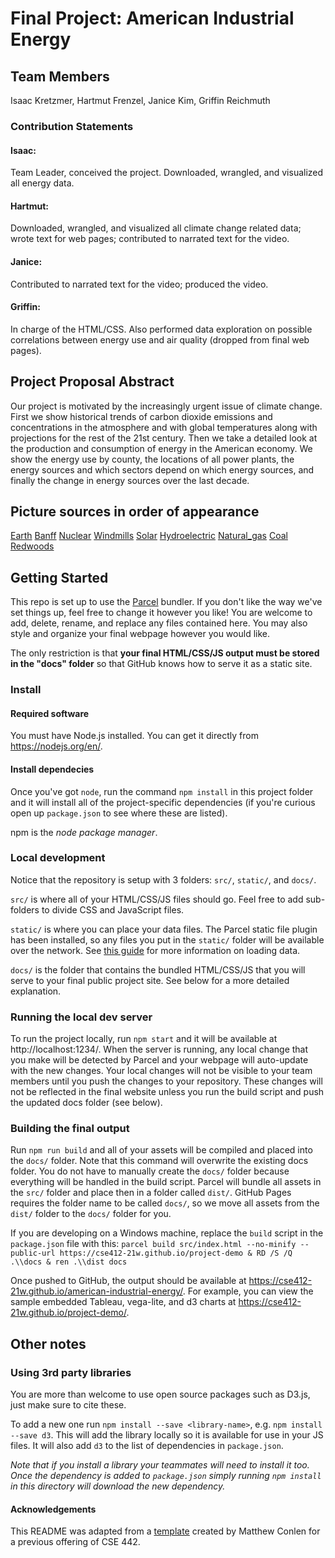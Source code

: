 # Final Project: American Industrial Energy
## Team Members
Isaac Kretzmer, Hartmut Frenzel, Janice Kim, Griffin Reichmuth
### Contribution Statements
#### Isaac: 
Team Leader, conceived the project. Downloaded, wrangled, and visualized all
energy data.

#### Hartmut: 
Downloaded, wrangled, and visualized all climate change
related data; wrote text for web pages; contributed to narrated text
for the video.

#### Janice: 
Contributed to narrated text for the video; produced
the video.

#### Griffin: 
In charge of the HTML/CSS. Also performed data exploration on
possible correlations between energy use and air quality (dropped from
final web pages).

## Project Proposal Abstract
Our project is motivated by the increasingly urgent issue of climate change.
First we show historical trends of carbon dioxide emissions and concentrations
in the atmosphere and with global temperatures along with projections for
the rest of the 21st century.
Then we take a detailed look at the production and consumption of energy
in the American economy. We show the energy use by county,
the locations of all power plants,
the energy sources and which sectors depend on which energy sources,
and finally the change in energy sources over the last decade. 

## Picture sources in order of appearance

[Earth](http://www.abudhabi2.com/uae-residents-to-observe-earth-hour-on-saturday/)
[Banff](https://i.huffpost.com/gen/4417962/images/o-BANFF-CANADA-facebook.jpg)
[Nuclear](https://e360.yale.edu/features/why-nuclear-power-must-be-part-of-the-energy-solution-environmentalists-climate)
[Windmills](https://upload.wikimedia.org/wikipedia/commons/e/e0/Wind_power_plants_in_Xinjiang%2C_China.jpg)
[Solar](http://www.businessworldghana.com/wp-content/uploads/2014/03/solar-panel.jpg)
[Hydroelectric](https://www.stimson.org/wp-content/files/hydropower.jpg)
[Natural_gas](https://i.huffpost.com/gen/593361/images/o-NATURAL-GAS-FLARE-facebook.jpg)
[Coal](https://www.usnews.com/cmsmedia/c7/61/7cdcfcff4e2b8f4377f0893b3fc5/161215-coal-stock.jpg)
[Redwoods](https://earth911.com/wp-content/uploads/2015/02/redwoods.jp)


## Getting Started

This repo is set up to use the [Parcel](https://parceljs.org/) bundler. If you don't
like the way we've set things up, feel free to change it however you like! You are welcome to add, delete, rename, and replace any files contained here. You may also style and organize your final webpage however you would like. 

The only restriction is that __your final HTML/CSS/JS output must be stored in the "docs" folder__ so that
GitHub knows how to serve it as a static site.
### Install
#### Required software

You must have Node.js installed. You can get it directly from
https://nodejs.org/en/.

#### Install dependecies

Once you've got `node`, run the command `npm install` in this project folder
and it will install all of the project-specific dependencies (if you're curious open up `package.json` to see where these are listed).

npm is the _node package manager_.

### Local development
Notice that the repository is setup with 3 folders: `src/`, `static/`, and `docs/`.

`src/` is where all of your HTML/CSS/JS files should go. Feel free to add sub-folders to divide CSS and JavaScript files.

`static/` is where you can place your data files. The Parcel static file plugin has been installed,
so any files you put in the `static/` folder will be available over the network. See [this guide](https://gist.github.com/mathisonian/46eed3e6102888ddf741829fbbe262ff) for more information on loading data.

`docs/` is the folder that contains the bundled HTML/CSS/JS that you will serve to your final public project site. See below for a more detailed explanation.


### Running the local dev server

To run the project locally, run `npm start` and it will be available at http://localhost:1234/. When the server is running, any local change that you make will be detected by Parcel and your webpage will auto-update with the new changes. Your local changes will not be visible to your team members until you push the changes to your repository. These changes will not be reflected in the final website unless you run the build script and push the updated docs folder (see below).

### Building the final output

Run `npm run build` and all of your assets will be compiled and placed into the `docs/` folder. Note
that this command will overwrite the existing docs folder. You do not have to manually create the `docs/` folder because everything will be handled in the build script. Parcel will bundle all assets in the `src/` folder and place then in a folder called `dist/`. GitHub Pages requires the folder name to be called `docs/`, so we move all assets from the `dist/` folder to the `docs/` folder for you. 

If you are developing on a Windows machine, replace the `build` script in the `package.json` file with this:
`parcel build src/index.html --no-minify --public-url https://cse412-21w.github.io/project-demo & RD /S /Q .\\docs & ren .\\dist docs`

Once pushed to GitHub, the output should be available at https://cse412-21w.github.io/american-industrial-energy/. 
For example, you can view the sample embedded Tableau, vega-lite, and d3 charts at https://cse412-21w.github.io/project-demo/.


## Other notes
### Using 3rd party libraries

You are more than welcome to use open source packages such as D3.js, just make sure to cite these.

To add a new one run `npm install --save <library-name>`, e.g. `npm install --save d3`. This will
add the library locally so it is available for use in your JS files. It will also add `d3` to the
list of dependencies in `package.json`.

_Note that if you install a library your teammates will need to install it too. Once the dependency is added
to `package.json` simply running `npm install` in this directory will download the new dependency._

#### Acknowledgements
This README was adapted from a [template](https://github.com/UW-CSE442-WI20/FP-Template) created by Matthew Conlen for a previous offering of CSE 442.
